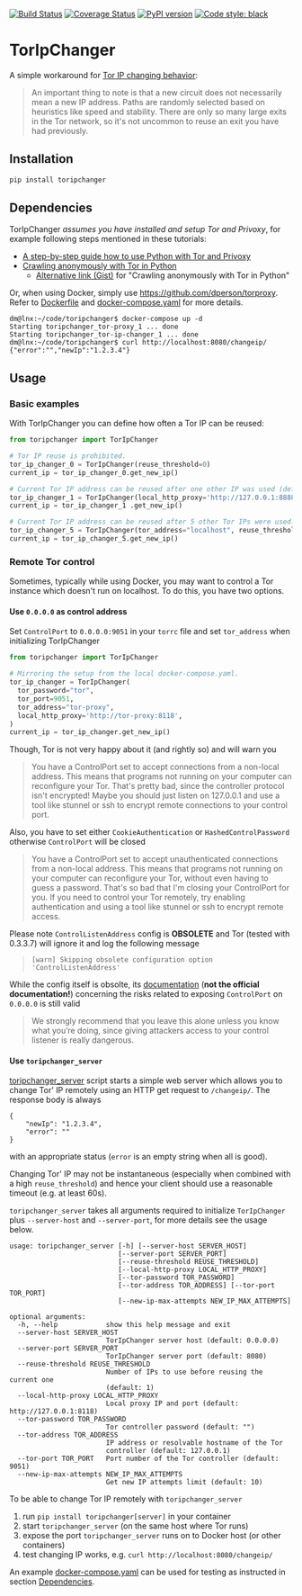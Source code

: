 [![Build Status](https://github.com/DusanMadar/TorIpChanger/actions/workflows/main.yml/badge.svg)](https://github.com/DusanMadar/TorIpChanger/actions/workflows/main.yml)
[![Coverage Status](https://coveralls.io/repos/github/DusanMadar/TorIpChanger/badge.svg?branch=master)](https://coveralls.io/github/DusanMadar/TorIpChanger?branch=master)
[![PyPI version](https://badge.fury.io/py/toripchanger.svg)](https://badge.fury.io/py/toripchanger)
[![Code style: black](https://img.shields.io/badge/code%20style-black-000000.svg)](https://github.com/ambv/black)


# TorIpChanger
A simple workaround for [Tor IP changing behavior](https://stem.torproject.org/faq.html#how-do-i-request-a-new-identity-from-tor):

> An important thing to note is that a new circuit does not necessarily mean a new IP address. Paths are randomly selected based on heuristics like speed and stability. There are only so many large exits in the Tor network, so it's not uncommon to reuse an exit you have had previously.

## Installation
```bash
pip install toripchanger
```


## Dependencies
TorIpChanger *assumes you have installed and setup Tor and Privoxy*, for example following steps mentioned in these tutorials:

* [A step-by-step guide how to use Python with Tor and Privoxy](https://gist.github.com/DusanMadar/8d11026b7ce0bce6a67f7dd87b999f6b)
* [Crawling anonymously with Tor in Python](http://sacharya.com/crawling-anonymously-with-tor-in-python/)
  * [Alternative link (Gist)](https://gist.github.com/KhepryQuixote/46cf4f3b999d7f658853) for "Crawling anonymously with Tor in Python"

Or, when using Docker, simply use https://github.com/dperson/torproxy. Refer to
[Dockerfile](Dockerfile) and [docker-compose.yaml](docker-compose.yaml) for more details.

```console
dm@lnx:~/code/toripchanger$ docker-compose up -d
Starting toripchanger_tor-proxy_1 ... done
Starting toripchanger_tor-ip-changer_1 ... done
dm@lnx:~/code/toripchanger$ curl http://localhost:8080/changeip/
{"error":"","newIp":"1.2.3.4"}
```


## Usage
### Basic examples
With TorIpChanger you can define how often a Tor IP can be reused:
```python
from toripchanger import TorIpChanger

# Tor IP reuse is prohibited.
tor_ip_changer_0 = TorIpChanger(reuse_threshold=0)
current_ip = tor_ip_changer_0.get_new_ip()

# Current Tor IP address can be reused after one other IP was used (default setting).
tor_ip_changer_1 = TorIpChanger(local_http_proxy='http://127.0.0.1:8888')
current_ip = tor_ip_changer_1 .get_new_ip()

# Current Tor IP address can be reused after 5 other Tor IPs were used.
tor_ip_changer_5 = TorIpChanger(tor_address="localhost", reuse_threshold=5)
current_ip = tor_ip_changer_5.get_new_ip()
```

### Remote Tor control
Sometimes, typically while using Docker, you may want to control a Tor instance
which doesn't run on localhost. To do this, you have two options.

#### Use `0.0.0.0` as control address
Set `ControlPort` to `0.0.0.0:9051` in your `torrc` file  and set `tor_address` when initializing TorIpChanger
```python
from toripchanger import TorIpChanger

# Mirroring the setup from the local docker-compose.yaml.
tor_ip_changer = TorIpChanger(
  tor_password="tor",
  tor_port=9051,
  tor_address="tor-proxy",
  local_http_proxy='http://tor-proxy:8118',
)
current_ip = tor_ip_changer.get_new_ip()
```

Though, Tor is not very happy about it (and rightly so) and will warn you
>You have a ControlPort set to accept connections from a non-local address. This means that programs not running on your computer can reconfigure your Tor. That's pretty bad, since the controller protocol isn't encrypted! Maybe you should just listen on 127.0.0.1 and use a tool like stunnel or ssh to encrypt remote connections to your control port.

Also, you have to set either `CookieAuthentication` or `HashedControlPassword` otherwise `ControlPort` will be closed
>You have a ControlPort set to accept unauthenticated connections from a non-local address. This means that programs not running on your computer can reconfigure your Tor, without even having to guess a password. That's so bad that I'm closing your ControlPort for you. If you need to control your Tor remotely, try enabling authentication and using a tool like stunnel or ssh to encrypt remote access.

Please note `ControlListenAddress` config is **OBSOLETE** and Tor (tested with 0.3.3.7) will ignore it and log the following message
> ```
> [warn] Skipping obsolete configuration option 'ControlListenAddress'
> ```

While the config itself is obsolte, its [documentation](https://people.torproject.org/~sysrqb/webwml/docs/tor-manual.html.en#ControlListenAddress) (**not the official documentation!**) concerning the risks related to exposing `ControlPort` on `0.0.0.0` is still valid
> We strongly recommend that you leave this alone unless you know what you’re doing, since giving attackers access to your control listener is really dangerous.

#### Use `toripchanger_server`
[toripchanger_server](scripts/toripchanger_server) script starts a simple web server which allows you to change Tor' IP remotely using an HTTP get request to `/changeip/`. The response body is always

```
{
    "newIp": "1.2.3.4",
    "error": ""
}
```
with an appropriate status (`error` is an empty string when all is good).

Changing Tor' IP may not be instantaneous (especially when combined with a high `reuse_threshold`) and hence your client should use a reasonable timeout (e.g. at least 60s).

`toripchanger_server` takes all arguments required to initialize `TorIpChanger` plus `--server-host` and `--server-port`, for more details see the usage below.

```
usage: toripchanger_server [-h] [--server-host SERVER_HOST]
                           [--server-port SERVER_PORT]
                           [--reuse-threshold REUSE_THRESHOLD]
                           [--local-http-proxy LOCAL_HTTP_PROXY]
                           [--tor-password TOR_PASSWORD]
                           [--tor-address TOR_ADDRESS] [--tor-port TOR_PORT]
                           [--new-ip-max-attempts NEW_IP_MAX_ATTEMPTS]

optional arguments:
  -h, --help            show this help message and exit
  --server-host SERVER_HOST
                        TorIpChanger server host (default: 0.0.0.0)
  --server-port SERVER_PORT
                        TorIpChanger server port (default: 8080)
  --reuse-threshold REUSE_THRESHOLD
                        Number of IPs to use before reusing the current one
                        (default: 1)
  --local-http-proxy LOCAL_HTTP_PROXY
                        Local proxy IP and port (default: http://127.0.0.1:8118)
  --tor-password TOR_PASSWORD
                        Tor controller password (default: "")
  --tor-address TOR_ADDRESS
                        IP address or resolvable hostname of the Tor
                        controller (default: 127.0.0.1)
  --tor-port TOR_PORT   Port number of the Tor controller (default: 9051)
  --new-ip-max-attempts NEW_IP_MAX_ATTEMPTS
                        Get new IP attempts limit (default: 10)

```

To be able to change Tor IP remotely with `toripchanger_server`

  1. run `pip install toripchanger[server]` in your container
  2. start `toripchanger_server` (on the same host where Tor runs)
  3. expose the port `toripchanger_server` runs on to Docker host (or other containers)
  4. test changing IP works, e.g. `curl http://localhost:8080/changeip/`

An example [docker-compose.yaml](docker-compose.yaml) can be used for testing
as instructed in section [Dependencies](#dependencies).
